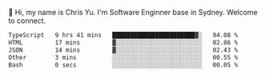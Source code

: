 👋 Hi, my name is Chris Yu. I'm Software Enginner base in Sydney. Welcome to connect.

<!--START_SECTION:waka-->

```txt
TypeScript   9 hrs 41 mins   ███████████████████████▓░   94.08 %
HTML         17 mins         ▓░░░░░░░░░░░░░░░░░░░░░░░░   02.86 %
JSON         14 mins         ▓░░░░░░░░░░░░░░░░░░░░░░░░   02.43 %
Other        3 mins          ░░░░░░░░░░░░░░░░░░░░░░░░░   00.55 %
Bash         0 secs          ░░░░░░░░░░░░░░░░░░░░░░░░░   00.05 %
```

<!--END_SECTION:waka-->
